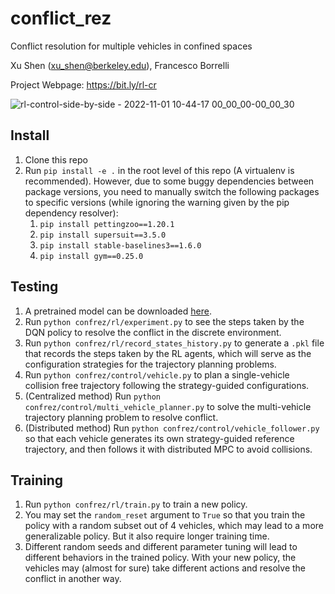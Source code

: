# conflict_rez
Conflict resolution for multiple vehicles in confined spaces

Xu Shen (xu_shen@berkeley.edu), Francesco Borrelli

Project Webpage: https://bit.ly/rl-cr

![rl-control-side-by-side - 2022-11-01 10-44-17 00_00_00-00_00_30](https://user-images.githubusercontent.com/31999415/199302031-47ae6032-ff42-4f83-978f-6d083e58e17c.gif)


## Install
1. Clone this repo
2. Run `pip install -e .` in the root level of this repo (A virtualenv is recommended). However, due to some buggy dependencies between package versions, you need to manually switch the following packages to specific versions (while ignoring the warning given by the pip dependency resolver):
    1. `pip install pettingzoo==1.20.1`
    2. `pip install supersuit==3.5.0`
    3. `pip install stable-baselines3==1.6.0`
    4. `pip install gym==0.25.0`

## Testing
1. A pretrained model can be downloaded [here](https://drive.google.com/file/d/10atWJc3hnfziuEjkJWI-BA6LhUGnzoJr/view?usp=sharing).
2. Run `python confrez/rl/experiment.py` to see the steps taken by the DQN policy to resolve the conflict in the discrete environment.
3. Run `python confrez/rl/record_states_history.py` to generate a `.pkl` file that records the steps taken by the RL agents, which will serve as the configuration strategies for the trajectory planning problems.
4. Run `python confrez/control/vehicle.py` to plan a single-vehicle collision free trajectory following the strategy-guided configurations.
5. (Centralized method) Run `python confrez/control/multi_vehicle_planner.py` to solve the multi-vehicle trajectory planning problem to resolve conflict. 
6. (Distributed method) Run `python confrez/control/vehicle_follower.py` so that each vehicle generates its own strategy-guided reference trajectory, and then follows it with distributed MPC to avoid collisions.

## Training
1. Run `python confrez/rl/train.py` to train a new policy.
2. You may set the `random_reset` argument to `True` so that you train the policy with a random subset out of 4 vehicles, which may lead to a more generalizable policy. But it also require longer training time.
3. Different random seeds and different parameter tuning will lead to different behaviors in the trained policy. With your new policy, the vehicles may (almost for sure) take different actions and resolve the conflict in another way.
